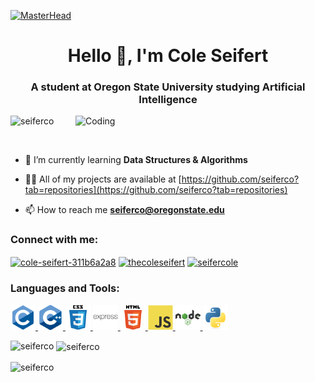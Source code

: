 [![MasterHead](https://png.pngtree.com/thumb_back/fw800/back_our/20190622/ourmid/pngtree-purple-flat-space-planet-banner-background-image_229578.jpg)](https://infowithart.com/wp-content/uploads/2019/01/Cover-image.gif)
<h1 align="center">Hello 👋, I'm Cole Seifert</h1>
<h3 align="center">A student at Oregon State University studying Artificial Intelligence</h3>

<img align="right" alt="Coding" width="400" src="https://miro.medium.com/v2/resize:fit:1360/1*VON9gHTrzeHZbHfXsqfzEA.gif">

<p align="left"> <img src="https://komarev.com/ghpvc/?username=seiferco&label=Profile%20views&color=0e75b6&style=flat" alt="seiferco" /> </p>

<p align="left"> <a href="https://twitter.com/" target="blank"><img src="https://img.shields.io/twitter/follow/?logo=twitter&style=for-the-badge" alt="" /></a> </p>

- 🌱 I’m currently learning **Data Structures & Algorithms**

- 👨‍💻 All of my projects are available at [https://github.com/seiferco?tab=repositories](https://github.com/seiferco?tab=repositories)

- 📫 How to reach me **seiferco@oregonstate.edu**

<h3 align="left">Connect with me:</h3>
<p align="left">
<a href="https://linkedin.com/in/cole-seifert-311b6a2a8" target="blank"><img align="center" src="https://raw.githubusercontent.com/rahuldkjain/github-profile-readme-generator/master/src/images/icons/Social/linked-in-alt.svg" alt="cole-seifert-311b6a2a8" height="30" width="40" /></a>
<a href="https://instagram.com/thecoleseifert" target="blank"><img align="center" src="https://raw.githubusercontent.com/rahuldkjain/github-profile-readme-generator/master/src/images/icons/Social/instagram.svg" alt="thecoleseifert" height="30" width="40" /></a>
<a href="https://www.leetcode.com/seifercole" target="blank"><img align="center" src="https://raw.githubusercontent.com/rahuldkjain/github-profile-readme-generator/master/src/images/icons/Social/leet-code.svg" alt="seifercole" height="30" width="40" /></a>
</p>

<h3 align="left">Languages and Tools:</h3>
<p align="left"> <a href="https://www.cprogramming.com/" target="_blank" rel="noreferrer"> <img src="https://raw.githubusercontent.com/devicons/devicon/master/icons/c/c-original.svg" alt="c" width="40" height="40"/> </a> <a href="https://www.w3schools.com/cpp/" target="_blank" rel="noreferrer"> <img src="https://raw.githubusercontent.com/devicons/devicon/master/icons/cplusplus/cplusplus-original.svg" alt="cplusplus" width="40" height="40"/> </a> <a href="https://www.w3schools.com/css/" target="_blank" rel="noreferrer"> <img src="https://raw.githubusercontent.com/devicons/devicon/master/icons/css3/css3-original-wordmark.svg" alt="css3" width="40" height="40"/> </a> <a href="https://expressjs.com" target="_blank" rel="noreferrer"> <img src="https://raw.githubusercontent.com/devicons/devicon/master/icons/express/express-original-wordmark.svg" alt="express" width="40" height="40"/> </a> <a href="https://www.w3.org/html/" target="_blank" rel="noreferrer"> <img src="https://raw.githubusercontent.com/devicons/devicon/master/icons/html5/html5-original-wordmark.svg" alt="html5" width="40" height="40"/> </a> <a href="https://developer.mozilla.org/en-US/docs/Web/JavaScript" target="_blank" rel="noreferrer"> <img src="https://raw.githubusercontent.com/devicons/devicon/master/icons/javascript/javascript-original.svg" alt="javascript" width="40" height="40"/> </a> <a href="https://nodejs.org" target="_blank" rel="noreferrer"> <img src="https://raw.githubusercontent.com/devicons/devicon/master/icons/nodejs/nodejs-original-wordmark.svg" alt="nodejs" width="40" height="40"/> </a> <a href="https://www.python.org" target="_blank" rel="noreferrer"> <img src="https://raw.githubusercontent.com/devicons/devicon/master/icons/python/python-original.svg" alt="python" width="40" height="40"/> </a> </p>

<p><img align="left" src="https://github-readme-stats.vercel.app/api/top-langs?username=seiferco&show_icons=true&locale=en&layout=compact" alt="seiferco" /></p>

<p>&nbsp;<img align="center" src="https://github-readme-stats.vercel.app/api?username=seiferco&show_icons=true&locale=en" alt="seiferco" /></p>

<p><img align="center" src="https://github-readme-streak-stats.herokuapp.com/?user=seiferco&" alt="seiferco" /></p>
